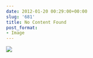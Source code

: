 ```yaml
---
date: 2012-01-20 00:29:00+00:00
slug: '681'
title: No Content Found
post_format:
- Image
---
```


![](http://wordbitarchives.files.wordpress.com/2012/01/tumblr_ly2mosyfyb1qg4qsso1_500.png)
